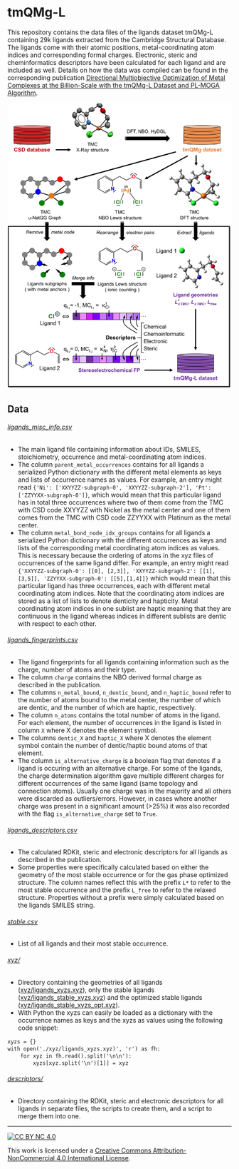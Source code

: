 
# tmQMg-L

This repository contains the data files of the ligands dataset tmQMg-L containing 29k ligands extracted from the Cambridge Structural Database. The ligands come with their atomic positions, metal-coordinating atom indices and corresponding formal charges. Electronic, steric and cheminformatics descriptors have been calculated for each ligand and are included as well. Details on how the data was compiled can be found in the corresponding publication [Directional Multiobjective Optimization of Metal Complexes at the Billion-Scale with the tmQMg-L Dataset and PL-MOGA Algorithm](https://chemrxiv.org/engage/chemrxiv/article-details/651051d4ed7d0eccc32252ea).

![tmQMg-L_Figure](tmQMg-L.png)

## Data

###### [ligands_misc_info.csv](ligands_misc_info.csv)
- The main ligand file containing information about IDs, SMILES, stoichiometry, occurrence and metal-coordinating atom indices.
- The column `parent_metal_occurrences` contains for all ligands a serialized Python dictionary with the different metal elements as keys and lists of occurrence names as values. For example, an entry might read ```{'Ni': ['XXYYZZ-subgraph-0', 'XXYYZZ-subgraph-2'], 'Pt': ['ZZYYXX-subgraph-0']}```, which would mean that this particular ligand has in total three occurrences where two of them come from the TMC with CSD code XXYYZZ with Nickel as the metal center and one of them comes from the TMC with CSD code ZZYYXX with Platinum as the metal center.
- The column `metal_bond_node_idx_groups` contains for all ligands a serialized Python dictionary with the different occurrences as keys and lists of the corresponding metal coordinating atom indices as values. This is necessary because the ordering of atoms in the xyz files of occurrences of the same ligand differ. For example, an entry might read ```{'XXYYZZ-subgraph-0': [[0], [2,3]], 'XXYYZZ-subgraph-2': [[1],[3,5]], 'ZZYYXX-subgraph-0': [[5],[1,4]]}``` which would mean that this particular ligand has three occurrences, each with different metal coordinating atom indices. Note that the coordinating atom indices are stored as a list of lists to denote denticity and hapticity. Metal coordinating atom indices in one sublist are haptic meaning that they are continuous in the ligand whereas indices in different sublists are dentic with respect to each other.

###### [ligands_fingerprints.csv](ligands_fingerprints.csv)
- The ligand fingerprints for all ligands containing information such as the charge, number of atoms and their type.
- The column `charge` contains the NBO derived formal charge as described in the publication.
- The columns `n_metal_bound`, `n_dentic_bound`, and `n_haptic_bound` refer to the number of atoms bound to the metal center, the number of which are dentic, and the number of which are haptic, respectively.
- The column `n_atoms` contains the total number of atoms in the ligand. For each element, the number of occurrences in the ligand is listed in column `X` where X denotes the element symbol.
- The columns `dentic_X` and `haptic_X` where X denotes the element symbol contain the number of dentic/haptic bound atoms of that element.
- The column `is_alternative_charge` is a boolean flag that denotes if a ligand is occuring with an alternative charge. For some of the ligands, the charge determination algorithm gave multiple different charges for different occurrences of the same ligand (same topology and connection atoms). Usually one charge was in the majority and all others were discarded as outliers/errors. However, in cases where another charge was present in a significant amount (>25%) it was also recorded with the flag `is_alternative_charge` set to `True`.

###### [ligands_descriptors.csv](ligands_descriptors.csv)
- The calculated RDKit, steric and electronic descriptors for all ligands as described in the publication.
- Some properties were specifically calculated based on either the geometry of the most stable occurrence or for the gas phase optimized structure. The column names reflect this with the prefix `L*` to refer to the most stable occurrence and the prefix `L_free` to refer to the relaxed structure. Properties without a prefix were simply calculated based on the ligands SMILES string.

###### [stable.csv](stable.csv)
- List of all ligands and their most stable occurrence.

###### [xyz/](xyz/)
- Directory containing the geometries of all ligands ([xyz/ligands_xyzs.xyz](xyz/ligands_xyzs.xyz)), only the stable ligands ([xyz/ligands_stable_xyzs.xyz](xyz/ligands_stable_xyzs.xyz)) and the optimized stable ligands ([xyz/ligands_stable_xyzs_opt.xyz](xyz/ligands_stable_xyzs_opt.xyz)).
- With Python the xyzs can easily be loaded as a dictionary with the occurrence names as keys and the xyzs as values using the following code snippet:
```
xyzs = {}
with open('./xyz/ligands_xyzs.xyz)', 'r') as fh:
	for xyz in fh.read().split('\n\n'):
		xyzs[xyz.split('\n')[1]] = xyz
```
###### [descriptors/](descriptors/)
- Directory containing the RDKit, steric and electronic descriptors for all ligands in separate files, the scripts to create them, and a script to merge them into one.
---

[![CC BY NC 4.0][cc-by-nc-image]][cc-by-nc]

This work is licensed under a
[Creative Commons Attribution-NonCommercial 4.0 International License][cc-by-nc].

[cc-by-nc]: http://creativecommons.org/licenses/by-nc/4.0/
[cc-by-nc-image]: https://i.creativecommons.org/l/by-nc/4.0/88x31.png
